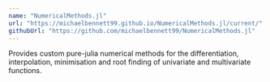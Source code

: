 ```yaml
---
name: "NumericalMethods.jl"
url: "https://michaelbennett99.github.io/NumericalMethods.jl/current/"
githubUrl: "https://github.com/michaelbennett99/NumericalMethods.jl"
---
```


Provides custom pure-julia numerical methods for the differentiation, interpolation, minimisation and root finding of univariate and multivariate functions.
